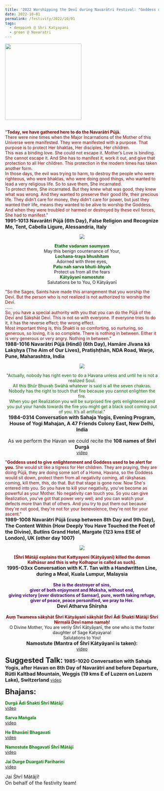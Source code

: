 ```yaml
---
title: '2022 Worshipping the Devī during Navarātri Festival: "Goddess used to give enlightenment and Goddess used to be alert for you" '
date: 2022-10-01
permalink: /festivity/2022/10/01
tags:
  - deeppink @ Shri Katyayani
  - green @ Navaratri
---
```


<div style="text-align: left"><img src="/images/image1.png" width="250" /></div><br>

<p>
<font color="DarkRed">"<b>Today, we have gathered here to do the Navarātri Pūjā.</b><br>
There were nine times when the Major Incarnations of the Mother of this Universe were manifested. They were manifested with a purpose. That purpose is to protect Her bhaktas, Her disciples, Her children.<br>
This was a binding love. She could not escape it. Mother’s Love is binding. She cannot escape it. And She has to manifest it, work it out, and give that protection to all Her children.
This protection in the modern times has taken another form.<br>
In those days, the evil was trying to harm, to destroy the people who were righteous, who were bhaktas, who were doing good things, who wanted to lead a very religious life. So to save them, She incarnated.<br>
To protect them, She incarnated. But they knew what was good, they knew what was wrong. And they wanted to preserve their good life, their precious life. They didn’t care for money, they didn’t care for power, but just they wanted their life, means they wanted to be alive to worship the Goddess. And when they were troubled or harmed or destroyed by these evil forces, She had to manifest."</font><br>
<font size="+0"><b>1991-1013 Navarātri Pūjā (6th Day), False Religion and Recognize Me, Tent, Cabella Ligure, Alessandria, Italy</b></font>
</p>

<div style="text-align: center"><img src="/images/image1038.png" /></div>

<p style="text-align:center;">
<font color="DarkGreen"><b>Etathe vadanam saumyam</b></font><br>
May this benign countenance of Your,<br>
<font color="DarkGreen"><b>Lochana-traya bhushitam</b></font><br>
Adorned with three eyes,<br>
<font color="DarkGreen"><b>Patu nah sarva bhuti-bhyah</b></font><br>
Protect us from all the fears<br>
<font color="DarkGreen"><b>Kātyāyanī namostute</b></font><br>
Salutations be to You, O Kātyāyanī<br>
</p>

<p>
<font color="DarkRed">"So the Sages, Saints have made this arrangement that you worship the Devī. But the person who is not realized is not authorized to worship the Devī.<br>
......<br>
So, you have a special authority with you that you can do the Pūjā of the Devī and Sākṣhāt Devī. This is not so with everyone. If everyone tries to do it, it has the reverse effect; the wrong effect.<br>
Most important thing is, this Śhakti is so comforting, so nurturing, so generous, so loving, it is so complete. There is nothing in between. Either it is very generous or very angry. Nothing in between."</font><br>
<font size="+0"><b>1988-1016 Navarātri Pūjā (Hindi) (6th Day), Hamāre Jīvana kā Lakṣhya (The Aim of Our Lives), Pratiṣhṭhān, NDA Road, Warje, Pune, Maharashtra, India</b></font>
</p>

<div style="text-align: center"><img src="/images/image1039.png" /></div>

<p style=" text-align:center;">
<font color="DarkGreen">"Actually, nobody has right even to do a Havana unless and until he is not a realized Soul.<br>
All this Bhūr Bhuvaḥ Swāhā whatever is said is all the seven chakras.<br>
Nobody has the right to touch that fire because you cannot enlighten the fire.<br>
When you get Realization you will be surprised fire gets enlightened and you put your hands towards the fire you might get a black soot coming out of you. It’s all artificial."</font><br>
<font size="+0"><b>1984-0314 Conversation with Sahaja Yogis, Evening Program, House of Yogi Mahajan, A 47 Friends Colony East, New Delhi, India</b></font><br>
<br>
<font size="+0">As we perform the Havan we could recite the <b>108 names of Śhrī Durgā</b></font><br>
<a href="https://youtu.be/42XQqX3g96U">video</a>
</p>

<p>
<font color="DarkRed">"<b>Goddess used to give enlightenment and Goddess used to be alert for you.</b> She would sit like a tigress for Her children. They are praying, they are doing Pūjā, they are doing some sort of a Homa, Havana, so the Goddess would sit down, protect them from all negativity coming, all rākṣhasas coming, kill them, this, do that. But that stage is gone now. Now She's entered into you. So you have to kill your negativity, you've become as powerful as your Mother. No negativity can touch you. So you can give Realization, you've got that power very well; and you can watch your defects more than that of others. And you try to put them out because they're not good, they're not for your benevolence, they're not for your ascent."</font><br>
<font size="+0"><b>1989-1008 Navarātri Pūjā (cusp between 8th Day and 9th Day), The Content Within (How Deeply You Have Touched the Feet of the Divine), Butlins Grand Hotel, Margate (123 kms ESE of London), UK (other day 1007)</b></font>
</p>

<div style="text-align: center"><img src="/images/image1040.png" /></div>

<p style=" text-align:center;">
<font color="DarkRed"><b>[Śhrī Mātājī explains that Kattyayeni (Kātyāyanī) killed the demon Kolhāsur and this is why Kolhapur is called as such].</b></font><br>
<font size="+0"><b>1995-03xx Conversation with K.T. Tan with a Handwritten Line, during a Meal, Kuala Lumpur, Malaysia</b></font><br>
<br>
<font color="indigo"><b>She is the destroyer of sins,<br>
giver of both enjoyment and Moksha, without end,<br>
giving victory [over distractions of Samsar], pure, worth taking refuge,<br>
giver of peace, peace personified, we pray to Her.</b></font><br>
<font size="+0"><b>Devī Atharva Śhīrṣha</b></font><br>
<br>
<font color="DarkRed"><b>Auṃ Twameva sākṣhāt Śhrī Kātyāyanī sākṣhāt Śhrī Ādi Śhakti Mātājī Śhrī Nirmalā Devī namo namaḥ!</b></font><br>
O Divine Mother, You are verily Śhrī Kātyāyanī, the one who is the foster daughter of Sage Katyayana!<br>
Salutations to You!<br>
<font size="+0"><b>Namostute (Mantra of Śhrī Kātyāyanī is taken): </b></font><br>
<a href="">video</a>
</p>

<font size="+2"><b>Suggested Talk:</b></font> 
<font size="+0"><b>1985-1020 Conversation with Sahaja Yogis, after Havan on 8th Day of Navarātri and before Departure, Rütli Kaltbad Mountain, Weggis (19 kms E of Luzern on Luzern Lake), Switzerland</b></font>
<a href="https://vimeo.com/142435846"> video</a><br>

<font size="+2"><b>Bhajans:</b></font>

<p>
<font color="green"><b>Durgā Ādi Śhakti Śhrī Mātājī</b></font><br>
<a href="https://seven-teams.github.io/Videos_Links.html">video</a>
</p>

<p>
<font color="green"><b>Sarva Maṅgala</b></font><br>
<a href="https://seven-teams.github.io/Videos_Links.html">video</a>
</p>
 
<p>
<font color="green"><b>He Bhavānī Bhagavatī</b></font><br>
<a href="https://seven-teams.github.io/Videos_Links.html">video</a> 
</p>

<p>
<font color="green"><b>Namostute Bhagavatī Śhrī Mātājī</b></font><br>
<a href="https://seven-teams.github.io/Videos_Links.html">video</a>
</p>

<p>
<font color="green"><b>Jai Durge Duargati Pariharini</b></font><br>
<a href="https://youtu.be/F68hoY8ZhOI">video</a> 
</p>

<p>
<font size="+0">Jai Śhrī Mātājī!<br>
On behalf of the festivity team!</font>
</p>